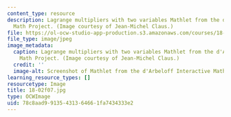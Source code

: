 ```yaml
---
content_type: resource
description: Lagrange multipliers with two variables Mathlet from the d'Arbeloff Interactive
  Math Project. (Image courtesy of Jean-Michel Claus.)
file: https://ol-ocw-studio-app-production.s3.amazonaws.com/courses/18-02-multivariable-calculus-fall-2007/78c8aad99135431364661fa7434333e2_18-02f07.jpg
file_type: image/jpeg
image_metadata:
  caption: Lagrange multipliers with two variables Mathlet from the d'Arbeloff Interactive
    Math Project. (Image courtesy of Jean-Michel Claus.)
  credit: ''
  image-alt: Screenshot of Mathlet from the d'Arbeloff Interactive Math Project.
learning_resource_types: []
resourcetype: Image
title: 18-02f07.jpg
type: OCWImage
uid: 78c8aad9-9135-4313-6466-1fa7434333e2
---
```

